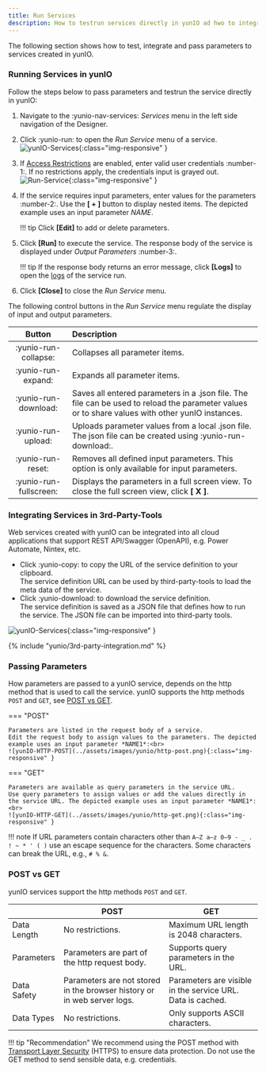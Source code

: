 ```yaml
---
title: Run Services
description: How to testrun services directly in yunIO ad hwo to integrate services in 3rd-party-tool
---
```


The following section shows how to test, integrate and pass parameters to services created in yunIO.


### Running Services in yunIO

Follow the steps below to pass parameters and testrun the service directly in yunIO:

1. Navigate to the  :yunio-nav-services: *Services* menu in the left side navigation of the Designer.
2. Click :yunio-run: to open the *Run Service* menu of a service.<br>
![yunIO-Services](../assets/images/yunio/yunio-run-services1.png){:class="img-responsive" }
2. If [Access Restrictions](./access-restrictions/index.md) are enabled, enter valid user credentials :number-1:. 
If no restrictions apply, the credentials input is grayed out.<br>
![Run-Service](../assets/images/yunio/run-service.png){:class="img-responsive" }
3. If the service requires input parameters, enter values for the parameters :number-2:. Use the **[ + ]** button to display nested items.
The depicted example uses an input parameter *NAME*.

	!!! tip
		Click **[Edit]** to add or delete parameters.
		
4. Click **[Run]** to execute the service. The response body of the service is displayed under *Output Parameters* :number-3:.

	!!! tip
		If the response body returns an error message, click **[Logs]** to open the [logs](logs.md) of the service run.

5. Click **[Close]** to close the *Run Service* menu.

The following control buttons in the *Run Service* menu regulate the display of input and output parameters.
	
| Button | Description |
|:---: | :--- |
| :yunio-run-collapse: | Collapses all parameter items. |
| :yunio-run-expand: | Expands all parameter items. |
| :yunio-run-download: | Saves all entered parameters in a .json file. The file can be used to reload the parameter values or to share values with other yunIO instances. |
| :yunio-run-upload: | Uploads parameter values from a local .json file. The json file can be created using :yunio-run-download:. |
| :yunio-run-reset: | Removes all defined input parameters. This option is only available for input parameters. |
| :yunio-run-fullscreen: | Displays the parameters in a full screen view. To close the full screen view, click **[ X ]**. |
 
### Integrating Services in 3rd-Party-Tools

Web services created with yunIO can be integrated into all cloud applications that support REST API/Swagger (OpenAPI), e.g. Power Automate, Nintex, etc.

- Click :yunio-copy: to copy the URL of the service definition to your clipboard.<br>
The service definition URL can be used by third-party-tools to load the meta data of the service.
- Click :yunio-download: to download the service definition.<br>
The service definition is saved as a JSON file that defines how to run the service. 
The JSON file can be imported into third-party tools.

![yunIO-Services](../assets/images/yunio/yunio-run-services-https.png){:class="img-responsive" }

{% include "yunio/3rd-party-integration.md" %}

### Passing Parameters

How parameters are passed to a yunIO service, depends on the http method that is used to call the service.
yunIO supports the http methods `POST` and `GET`, see [POST vs GET](#post-vs-get).

=== "POST"

	Parameters are listed in the request body of a service.
	Edit the request body to assign values to the parameters. The depicted example uses an input parameter *NAME1*:<br>
	![yunIO-HTTP-POST](../assets/images/yunio/http-post.png){:class="img-responsive" }

=== "GET"

	Parameters are available as query parameters in the service URL. 
	Use query parameters to assign values or add the values directly in the service URL. The depicted example uses an input parameter *NAME1*:<br>
	![yunIO-HTTP-GET](../assets/images/yunio/http-get.png){:class="img-responsive" }

!!! note
    If URL parameters contain characters other than `A–Z a–z 0–9 - _ . ! ~ * ' ( )` use an escape sequence for the characters. 
	Some characters can break the URL, e.g., `# % &`.

### POST vs GET
yunIO services support the http methods `POST` and `GET`.

|  | POST | GET |
|--|-----|------|
| Data Length | No restrictions. | Maximum URL length is 2048 characters. |
| Parameters | Parameters are part of the http request body. | Supports query parameters in the URL. | 
| Data Safety | Parameters are not stored in the browser history or in web server logs. | Parameters are visible in the service URL. Data is cached. | 
| Data Types | No restrictions. | Only supports ASCII characters. |

!!! tip "Recommendation"
	We recommend using the POST method with [Transport Layer Security](./server-settings) (HTTPS) to ensure data protection.
    Do not use the GET method to send sensible data, e.g. credentials.

